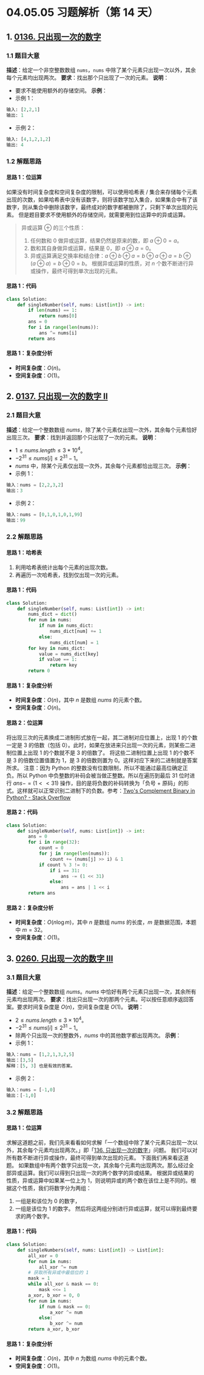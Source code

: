 # 04.05.05 习题解析（第 14 天）
## 1. [0136. 只出现一次的数字](https://leetcode.cn/problems/single-number/)
### 1.1 题目大意
**描述**：给定一个非空整数数组 `nums`，`nums` 中除了某个元素只出现一次以外，其余每个元素均出现两次。
**要求**：找出那个只出现了一次的元素。
**说明**：
- 要求不能使用额外的存储空间。
**示例**：
- 示例 1：
```python
输入: [2,2,1]
输出: 1
```
- 示例 2：
```python
输入: [4,1,2,1,2]
输出: 4
```
### 1.2 解题思路
#### 思路 1：位运算
如果没有时间复杂度和空间复杂度的限制，可以使用哈希表 / 集合来存储每个元素出现的次数，如果哈希表中没有该数字，则将该数字加入集合，如果集合中有了该数字，则从集合中删除该数字，最终成对的数字都被删除了，只剩下单次出现的元素。
但是题目要求不使用额外的存储空间，就需要用到位运算中的异或运算。
> 异或运算 $\oplus$ 的三个性质：
>
> 1. 任何数和 $0$ 做异或运算，结果仍然是原来的数，即 $a \oplus 0 = a$。
> 2. 数和其自身做异或运算，结果是 $0$，即 $a \oplus a = 0$。
> 3. 异或运算满足交换率和结合律：$a \oplus b \oplus a = b \oplus a \oplus a = b \oplus (a \oplus a) = b \oplus 0 = b$。
根据异或运算的性质，对 $n$ 个数不断进行异或操作，最终可得到单次出现的元素。
#### 思路 1：代码
```python
class Solution:
    def singleNumber(self, nums: List[int]) -> int:
        if len(nums) == 1:
            return nums[0]
        ans = 0
        for i in range(len(nums)):
            ans ^= nums[i]
        return ans
```
#### 思路 1：复杂度分析
- **时间复杂度**：$O(n)$。
- **空间复杂度**：$O(1)$。
## 2. [0137. 只出现一次的数字 II](https://leetcode.cn/problems/single-number-ii/)
### 2.1 题目大意
**描述**：给定一个整数数组 $nums$，除了某个元素仅出现一次外，其余每个元素恰好出现三次。
**要求**：找到并返回那个只出现了一次的元素。
**说明**：
- $1 \le nums.length \le 3 * 10^4$。
- $-2^{31} \le nums[i] \le 2^{31} - 1$。
- $nums$ 中，除某个元素仅出现一次外，其余每个元素都恰出现三次。
**示例**：
- 示例 1：
```python
输入：nums = [2,2,3,2]
输出：3
```
- 示例 2：
```python
输入：nums = [0,1,0,1,0,1,99]
输出：99
```
### 2.2 解题思路
#### 思路 1：哈希表
1. 利用哈希表统计出每个元素的出现次数。
2. 再遍历一次哈希表，找到仅出现一次的元素。
#### 思路 1：代码
```python
class Solution:
    def singleNumber(self, nums: List[int]) -> int:
        nums_dict = dict()
        for num in nums:
            if num in nums_dict:
                nums_dict[num] += 1
            else:
                nums_dict[num] = 1
        for key in nums_dict:
            value = nums_dict[key]
            if value == 1:
                return key
        return 0
```
#### 思路 1：复杂度分析
- **时间复杂度**：$O(n)$，其中 $n$ 是数组 $nums$ 的元素个数。
- **空间复杂度**：$O(n)$。
#### 思路 2：位运算
将出现三次的元素换成二进制形式放在一起，其二进制对应位置上，出现 $1$ 的个数一定是 $3$ 的倍数（包括 $0$）。此时，如果在放进来只出现一次的元素，则某些二进制位置上出现 $1$ 的个数就不是 $3$ 的倍数了。
将这些二进制位置上出现 $1$ 的个数不是 $3$ 的倍数位置值置为 $1$，是 $3$ 的倍数则置为 $0$。这样对应下来的二进制就是答案所求。
注意：因为 Python 的整数没有位数限制，所以不能通过最高位确定正负。所以 Python 中负整数的补码会被当做正整数。所以在遍历到最后 $31$ 位时进行 $ans -= (1 << 31)$ 操作，目的是将负数的补码转换为「负号 + 原码」的形式。这样就可以正常识别二进制下的负数。参考：[Two's Complement Binary in Python? - Stack Overflow](https://stackoverflow.com/questions/12946116/twos-complement-binary-in-python/12946226)
#### 思路 2：代码
```python
class Solution:
    def singleNumber(self, nums: List[int]) -> int:
        ans = 0
        for i in range(32):
            count = 0
            for j in range(len(nums)):
                count += (nums[j] >> i) & 1
            if count % 3 != 0:
                if i == 31:
                    ans -= (1 << 31)
                else:
                    ans = ans | 1 << i
        return ans
```
#### 思路 2：复杂度分析
- **时间复杂度**：$O(n \log m)$，其中 $n$ 是数组 $nums$ 的长度，$m$ 是数据范围，本题中 $m = 32$。
- **空间复杂度**：$O(1)$。
## 3. [0260. 只出现一次的数字 III](https://leetcode.cn/problems/single-number-iii/)
### 3.1 题目大意
**描述**：给定一个整数数组 $nums$。$nums$ 中恰好有两个元素只出现一次，其余所有元素均出现两次。
**要求**：找出只出现一次的那两个元素。可以按任意顺序返回答案。要求时间复杂度是 $O(n)$，空间复杂度是 $O(1)$。
**说明**：
- $2 \le nums.length \le 3 \times 10^4$。
- $-2^{31} \le nums[i] \le 2^{31} - 1$。
- 除两个只出现一次的整数外，$nums$ 中的其他数字都出现两次。
**示例**：
- 示例 1：
```python
输入：nums = [1,2,1,3,2,5]
输出：[3,5]
解释：[5, 3] 也是有效的答案。
```
- 示例 2：
```python
输入：nums = [-1,0]
输出：[-1,0]
```
### 3.2 解题思路    
#### 思路 1：位运算
求解这道题之前，我们先来看看如何求解「一个数组中除了某个元素只出现一次以外，其余每个元素均出现两次。」即「[136. 只出现一次的数字](https://leetcode.cn/problems/single-number/)」问题。
我们可以对所有数不断进行异或操作，最终可得到单次出现的元素。
下面我们再来看这道题。
如果数组中有两个数字只出现一次，其余每个元素均出现两次。那么经过全部异或运算。我们可以得到只出现一次的两个数字的异或结果。
根据异或结果的性质，异或运算中如果某一位上为 $1$，则说明异或的两个数在该位上是不同的。根据这个性质，我们将数字分为两组：
1. 一组是和该位为 $0$ 的数字，
2. 一组是该位为 $1$ 的数字。
然后将这两组分别进行异或运算，就可以得到最终要求的两个数字。
#### 思路 1：代码
```python
class Solution:
    def singleNumbers(self, nums: List[int]) -> List[int]:
        all_xor = 0
        for num in nums:
            all_xor ^= num
        # 获取所有异或中最低位的 1
        mask = 1
        while all_xor & mask == 0:
            mask <<= 1
        a_xor, b_xor = 0, 0
        for num in nums:
            if num & mask == 0:
                a_xor ^= num
            else:
                b_xor ^= num
        return a_xor, b_xor
```
#### 思路 1：复杂度分析
- **时间复杂度**：$O(n)$，其中 $n$ 为数组 $nums$ 中的元素个数。
- **空间复杂度**：$O(1)$。
